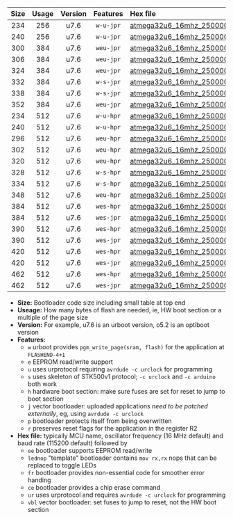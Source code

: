 |Size|Usage|Version|Features|Hex file|
|:-:|:-:|:-:|:-:|:--|
|234|256|u7.6|`w-u-jpr`|[atmega32u6_16mhz_250000bps_ur_vbl.hex](https://raw.githubusercontent.com/stefanrueger/urboot/main//atmega32u6_16mhz_250000bps_ur_vbl.hex)|
|240|256|u7.6|`w-u-jpr`|[atmega32u6_16mhz_250000bps_lednop_ur_vbl.hex](https://raw.githubusercontent.com/stefanrueger/urboot/main//atmega32u6_16mhz_250000bps_lednop_ur_vbl.hex)|
|300|384|u7.6|`weu-jpr`|[atmega32u6_16mhz_250000bps_ee_ur_vbl.hex](https://raw.githubusercontent.com/stefanrueger/urboot/main//atmega32u6_16mhz_250000bps_ee_ur_vbl.hex)|
|306|384|u7.6|`weu-jpr`|[atmega32u6_16mhz_250000bps_ee_lednop_ur_vbl.hex](https://raw.githubusercontent.com/stefanrueger/urboot/main//atmega32u6_16mhz_250000bps_ee_lednop_ur_vbl.hex)|
|324|384|u7.6|`weu-jpr`|[atmega32u6_16mhz_250000bps_ee_lednop_fr_ur_vbl.hex](https://raw.githubusercontent.com/stefanrueger/urboot/main//atmega32u6_16mhz_250000bps_ee_lednop_fr_ur_vbl.hex)|
|332|384|u7.6|`w-s-jpr`|[atmega32u6_16mhz_250000bps_vbl.hex](https://raw.githubusercontent.com/stefanrueger/urboot/main//atmega32u6_16mhz_250000bps_vbl.hex)|
|338|384|u7.6|`w-s-jpr`|[atmega32u6_16mhz_250000bps_lednop_vbl.hex](https://raw.githubusercontent.com/stefanrueger/urboot/main//atmega32u6_16mhz_250000bps_lednop_vbl.hex)|
|352|384|u7.6|`weu-jpr`|[atmega32u6_16mhz_250000bps_ee_lednop_fr_ce_ur_vbl.hex](https://raw.githubusercontent.com/stefanrueger/urboot/main//atmega32u6_16mhz_250000bps_ee_lednop_fr_ce_ur_vbl.hex)|
|234|512|u7.6|`w-u-hpr`|[atmega32u6_16mhz_250000bps_ur.hex](https://raw.githubusercontent.com/stefanrueger/urboot/main//atmega32u6_16mhz_250000bps_ur.hex)|
|240|512|u7.6|`w-u-hpr`|[atmega32u6_16mhz_250000bps_lednop_ur.hex](https://raw.githubusercontent.com/stefanrueger/urboot/main//atmega32u6_16mhz_250000bps_lednop_ur.hex)|
|296|512|u7.6|`weu-hpr`|[atmega32u6_16mhz_250000bps_ee_ur.hex](https://raw.githubusercontent.com/stefanrueger/urboot/main//atmega32u6_16mhz_250000bps_ee_ur.hex)|
|302|512|u7.6|`weu-hpr`|[atmega32u6_16mhz_250000bps_ee_lednop_ur.hex](https://raw.githubusercontent.com/stefanrueger/urboot/main//atmega32u6_16mhz_250000bps_ee_lednop_ur.hex)|
|320|512|u7.6|`weu-hpr`|[atmega32u6_16mhz_250000bps_ee_lednop_fr_ur.hex](https://raw.githubusercontent.com/stefanrueger/urboot/main//atmega32u6_16mhz_250000bps_ee_lednop_fr_ur.hex)|
|328|512|u7.6|`w-s-hpr`|[atmega32u6_16mhz_250000bps.hex](https://raw.githubusercontent.com/stefanrueger/urboot/main//atmega32u6_16mhz_250000bps.hex)|
|334|512|u7.6|`w-s-hpr`|[atmega32u6_16mhz_250000bps_lednop.hex](https://raw.githubusercontent.com/stefanrueger/urboot/main//atmega32u6_16mhz_250000bps_lednop.hex)|
|348|512|u7.6|`weu-hpr`|[atmega32u6_16mhz_250000bps_ee_lednop_fr_ce_ur.hex](https://raw.githubusercontent.com/stefanrueger/urboot/main//atmega32u6_16mhz_250000bps_ee_lednop_fr_ce_ur.hex)|
|384|512|u7.6|`wes-hpr`|[atmega32u6_16mhz_250000bps_ee.hex](https://raw.githubusercontent.com/stefanrueger/urboot/main//atmega32u6_16mhz_250000bps_ee.hex)|
|384|512|u7.6|`wes-jpr`|[atmega32u6_16mhz_250000bps_ee_vbl.hex](https://raw.githubusercontent.com/stefanrueger/urboot/main//atmega32u6_16mhz_250000bps_ee_vbl.hex)|
|390|512|u7.6|`wes-hpr`|[atmega32u6_16mhz_250000bps_ee_lednop.hex](https://raw.githubusercontent.com/stefanrueger/urboot/main//atmega32u6_16mhz_250000bps_ee_lednop.hex)|
|390|512|u7.6|`wes-jpr`|[atmega32u6_16mhz_250000bps_ee_lednop_vbl.hex](https://raw.githubusercontent.com/stefanrueger/urboot/main//atmega32u6_16mhz_250000bps_ee_lednop_vbl.hex)|
|420|512|u7.6|`wes-hpr`|[atmega32u6_16mhz_250000bps_ee_lednop_fr.hex](https://raw.githubusercontent.com/stefanrueger/urboot/main//atmega32u6_16mhz_250000bps_ee_lednop_fr.hex)|
|420|512|u7.6|`wes-jpr`|[atmega32u6_16mhz_250000bps_ee_lednop_fr_vbl.hex](https://raw.githubusercontent.com/stefanrueger/urboot/main//atmega32u6_16mhz_250000bps_ee_lednop_fr_vbl.hex)|
|462|512|u7.6|`wes-hpr`|[atmega32u6_16mhz_250000bps_ee_lednop_fr_ce.hex](https://raw.githubusercontent.com/stefanrueger/urboot/main//atmega32u6_16mhz_250000bps_ee_lednop_fr_ce.hex)|
|462|512|u7.6|`wes-jpr`|[atmega32u6_16mhz_250000bps_ee_lednop_fr_ce_vbl.hex](https://raw.githubusercontent.com/stefanrueger/urboot/main//atmega32u6_16mhz_250000bps_ee_lednop_fr_ce_vbl.hex)|

- **Size:** Bootloader code size including small table at top end
- **Useage:** How many bytes of flash are needed, ie, HW boot section or a multiple of the page size
- **Version:** For example, u7.6 is an urboot version, o5.2 is an optiboot version
- **Features:**
  + `w` urboot provides `pgm_write_page(sram, flash)` for the application at `FLASHEND-4+1`
  + `e` EEPROM read/write support
  + `u` uses urprotocol requiring `avrdude -c urclock` for programming
  + `s` uses skeleton of STK500v1 protocol; `-c urclock` and `-c arduino` both work
  + `h` hardware boot section: make sure fuses are set for reset to jump to boot section
  + `j` vector bootloader: uploaded applications *need to be patched externally*, eg, using `avrdude -c urclock`
  + `p` bootloader protects itself from being overwritten
  + `r` preserves reset flags for the application in the register R2
- **Hex file:** typically MCU name, oscillator frequency (16 MHz default) and baud rate (115200 default) followed by
  + `ee` bootloader supports EEPROM read/write
  + `lednop` "template" bootloader contains `mov rx,rx` nops that can be replaced to toggle LEDs
  + `fr` bootloader provides non-essential code for smoother error handing
  + `ce` bootloader provides a chip erase command
  + `ur` uses urprotocol and requires `avrdude -c urclock` for programming
  + `vbl` vector bootloader: set fuses to jump to reset, not the HW boot section
